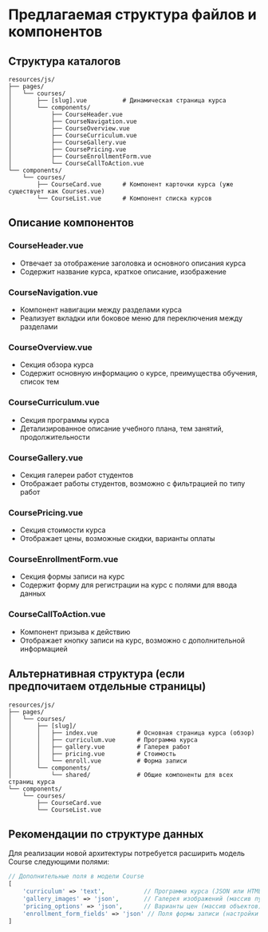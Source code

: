 # Предлагаемая структура файлов и компонентов

## Структура каталогов

```
resources/js/
├── pages/
│   └── courses/
│       ├── [slug].vue          # Динамическая страница курса
│       └── components/
│           ├── CourseHeader.vue
│           ├── CourseNavigation.vue
│           ├── CourseOverview.vue
│           ├── CourseCurriculum.vue
│           ├── CourseGallery.vue
│           ├── CoursePricing.vue
│           ├── CourseEnrollmentForm.vue
│           └── CourseCallToAction.vue
└── components/
    └── courses/
        ├── CourseCard.vue      # Компонент карточки курса (уже существует как Courses.vue)
        └── CourseList.vue      # Компонент списка курсов
```

## Описание компонентов

### CourseHeader.vue
- Отвечает за отображение заголовка и основного описания курса
- Содержит название курса, краткое описание, изображение

### CourseNavigation.vue
- Компонент навигации между разделами курса
- Реализует вкладки или боковое меню для переключения между разделами

### CourseOverview.vue
- Секция обзора курса
- Содержит основную информацию о курсе, преимущества обучения, список тем

### CourseCurriculum.vue
- Секция программы курса
- Детализированное описание учебного плана, тем занятий, продолжительности

### CourseGallery.vue
- Секция галереи работ студентов
- Отображает работы студентов, возможно с фильтрацией по типу работ

### CoursePricing.vue
- Секция стоимости курса
- Отображает цены, возможные скидки, варианты оплаты

### CourseEnrollmentForm.vue
- Секция формы записи на курс
- Содержит форму для регистрации на курс с полями для ввода данных

### CourseCallToAction.vue
- Компонент призыва к действию
- Отображает кнопку записи на курс, возможно с дополнительной информацией

## Альтернативная структура (если предпочитаем отдельные страницы)

```
resources/js/
├── pages/
│   └── courses/
│       ├── [slug]/
│       │   ├── index.vue           # Основная страница курса (обзор)
│       │   ├── curriculum.vue      # Программа курса
│       │   ├── gallery.vue         # Галерея работ
│       │   ├── pricing.vue         # Стоимость
│       │   └── enroll.vue          # Форма записи
│       └── components/
│           └── shared/             # Общие компоненты для всех страниц курса
└── components/
    └── courses/
        ├── CourseCard.vue
        └── CourseList.vue
```

## Рекомендации по структуре данных

Для реализации новой архитектуры потребуется расширить модель Course следующими полями:

```php
// Дополнительные поля в модели Course
[
    'curriculum' => 'text',           // Программа курса (JSON или HTML)
    'gallery_images' => 'json',       // Галерея изображений (массив путей)
    'pricing_options' => 'json',      // Варианты цен (массив объектов)
    'enrollment_form_fields' => 'json' // Поля формы записи (настройки формы)
]